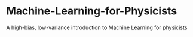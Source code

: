 # Machine-Learning-for-Physicists
A high-bias, low-variance introduction to Machine Learning for physicists
